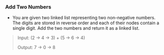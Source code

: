 ### Add Two Numbers

*   You are given two linked list representing two non-negative numbers. The digits are stored
in reverse order and each of their nodes contain a single digit. Add the two numbers and return
it as a linked list.

>   Input:  (2 -> 4 -> 3) + (5 -> 6 -> 4)
>
>   Output: 7 -> 0 -> 8
